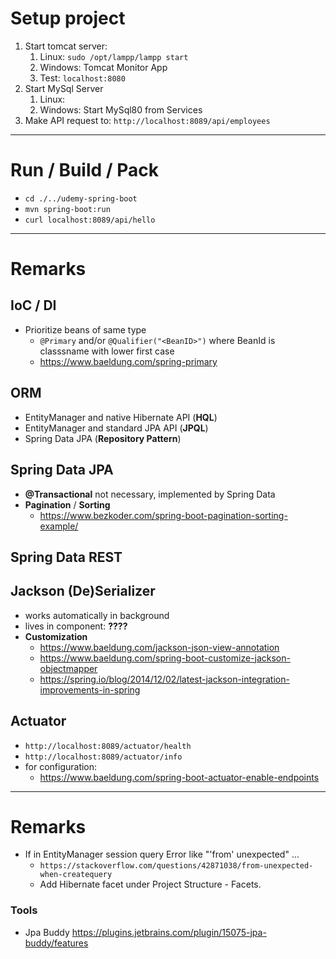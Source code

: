 # Setup project
1. Start tomcat server: 
   1. Linux: `sudo /opt/lampp/lampp start`
   2. Windows: Tomcat Monitor App
   3. Test: `localhost:8080`
2. Start MySql Server
   1. Linux:  
   2. Windows: Start MySql80 from Services
3. Make API request to: `http://localhost:8089/api/employees`


-------------------------------------------------------------
# Run / Build / Pack

- `cd ./../udemy-spring-boot`
- `mvn spring-boot:run`
- `curl localhost:8089/api/hello`


-------------------------------------------------------------
# Remarks

## IoC / DI
- Prioritize beans of same type
  - `@Primary` and/or `@Qualifier("<BeanID>")` where BeanId is classsname with lower first case
  - https://www.baeldung.com/spring-primary


## ORM 
- EntityManager and native Hibernate API (**HQL**)
- EntityManager and standard JPA API (**JPQL**)
- Spring Data JPA  (**Repository Pattern**)

## Spring Data JPA
- **@Transactional** not necessary, implemented by Spring Data
- **Pagination** / **Sorting**
  - https://www.bezkoder.com/spring-boot-pagination-sorting-example/


##  Spring Data REST



## Jackson (De)Serializer
- works automatically in background
- lives in component: **????**
- **Customization**
  - https://www.baeldung.com/jackson-json-view-annotation
  - https://www.baeldung.com/spring-boot-customize-jackson-objectmapper
  - https://spring.io/blog/2014/12/02/latest-jackson-integration-improvements-in-spring
  

## Actuator
- `http://localhost:8089/actuator/health`
- `http://localhost:8089/actuator/info`
- for configuration: 
  -   https://www.baeldung.com/spring-boot-actuator-enable-endpoints



-------------------------------------------------------------
# Remarks
- If in EntityManager session query Error like "'from' unexpected" ... 
  - `https://stackoverflow.com/questions/42871038/from-unexpected-when-createquery`
  - Add Hibernate facet under Project Structure - Facets.

### Tools
- Jpa Buddy https://plugins.jetbrains.com/plugin/15075-jpa-buddy/features